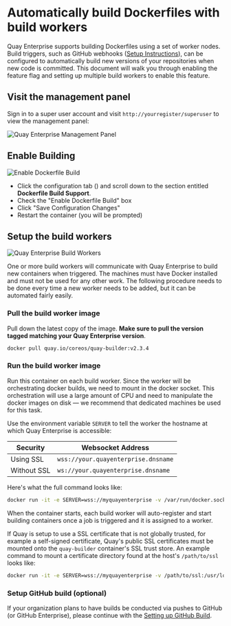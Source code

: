 # Automatically build Dockerfiles with build workers

Quay Enterprise supports building Dockerfiles using a set of worker nodes. Build triggers, such as GitHub webhooks ([Setup Instructions](github-build.md)), can be configured to automatically build new versions of your repositories when new code is committed. This document will walk you through enabling the feature flag and setting up multiple build workers to enable this feature.

## Visit the management panel

Sign in to a super user account and visit `http://yourregister/superuser` to view the management panel:

<img src="img/superuser.png" class="img-center" alt="Quay Enterprise Management Panel"/>

## Enable Building

<img src="img/enable-build.png" class="img-center" alt="Enable Dockerfile Build"/>

- Click the configuration tab (<span class="fa fa-gear"></span>) and scroll down to the section entitled **Dockerfile Build Support**.
- Check the "Enable Dockerfile Build" box
- Click "Save Configuration Changes"
- Restart the container (you will be prompted)

## Setup the build workers

<img src="img/workers.png" class="img-center" alt="Quay Enterprise Build Workers"/>

One or more build workers will communicate with Quay Enterprise to build new containers when triggered. The machines must have Docker installed and must not be used for any other work. The following procedure needs to be done every time a new worker needs to be added, but it can be automated fairly easily.

### Pull the build worker image

Pull down the latest copy of the image. **Make sure to pull the version tagged matching your Quay Enterprise version**.

```sh
docker pull quay.io/coreos/quay-builder:v2.3.4
```

### Run the build worker image

Run this container on each build worker. Since the worker will be orchestrating docker builds, we need to mount in the docker socket. This orchestration will use a large amount of CPU and need to manipulate the docker images on disk &mdash; we recommend that dedicated machines be used for this task.

Use the environment variable `SERVER` to tell the worker the hostname at which Quay Enterprise is accessible:

| Security | Websocket Address |
|----------|-------------------|
| Using SSL | ```wss://your.quayenterprise.dnsname``` |
| Without SSL | ```ws://your.quayenterprise.dnsname``` |

Here's what the full command looks like:

```sh
docker run -it -e SERVER=wss://myquayenterprise -v /var/run/docker.sock:/var/run/docker.sock --entrypoint /bin/sh quay.io/coreos/quay-builder:v2.3.4
```

When the container starts, each build worker will auto-register and start building containers once a job is triggered and it is assigned to a worker.

If Quay is setup to use a SSL certificate that is not globally trusted, for example a self-signed certificate, Quay's public SSL certificates must be mounted onto the `quay-builder` container's SSL trust store. An example command to mount a certificate directory found at the host's `/path/to/ssl` looks like:

```sh
docker run -it -e SERVER=wss://myquayenterprise -v /path/to/ssl:/usr/local/share/ca-certificates -v /var/run/docker.sock:/var/run/docker.sock --entrypoint /bin/sh quay.io/coreos/quay-builder:v2.3.4 -c "/usr/sbin/update-ca-certificates ; quay-builder"
```

### Setup GitHub build (optional)

If your organization plans to have builds be conducted via pushes to GitHub (or GitHub Enterprise), please continue
with the [Setting up GitHub Build](github-build.md).
